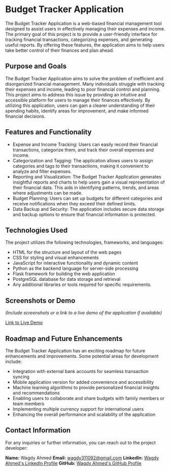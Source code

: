 # Budget Tracker Application

The Budget Tracker Application is a web-based financial management tool designed to assist users in effectively managing their expenses and income. The primary goal of this project is to provide a user-friendly interface for tracking financial transactions, categorizing expenses, and generating useful reports. By offering these features, the application aims to help users take better control of their finances and plan ahead.

## Purpose and Goals
The Budget Tracker Application aims to solve the problem of inefficient and disorganized financial management. Many individuals struggle with tracking their expenses and income, leading to poor financial control and planning. This project aims to address this issue by providing an intuitive and accessible platform for users to manage their finances effectively. By utilizing this application, users can gain a clearer understanding of their spending habits, identify areas for improvement, and make informed financial decisions.

## Features and Functionality
- Expense and Income Tracking: Users can easily record their financial transactions, categorize them, and track their overall expenses and income.
- Categorization and Tagging: The application allows users to assign categories and tags to their transactions, making it convenient to analyze and filter expenses.
- Reporting and Visualization: The Budget Tracker Application generates insightful reports and charts to help users gain a visual representation of their financial data. This aids in identifying patterns, trends, and areas where adjustments can be made.
- Budget Planning: Users can set up budgets for different categories and receive notifications when they exceed their defined limits.
- Data Backup and Security: The application includes secure data storage and backup options to ensure that financial information is protected.

## Technologies Used
The project utilizes the following technologies, frameworks, and languages:
- HTML for the structure and layout of the web pages
- CSS for styling and visual enhancements
- JavaScript for interactive functionality and dynamic content
- Python as the backend language for server-side processing
- Flask framework for building the web application
- PostgreSQL database for data storage and retrieval
- Any additional libraries or tools required for specific requirements.

## Screenshots or Demo
*(Include screenshots or a link to a live demo of the application if available)*

[Link to Live Demo](https://www.example.com/demo)

## Roadmap and Future Enhancements
The Budget Tracker Application has an exciting roadmap for future enhancements and improvements. Some potential areas for development include:
- Integration with external bank accounts for seamless transaction syncing
- Mobile application version for added convenience and accessibility
- Machine learning algorithms to provide personalized financial insights and recommendations
- Enabling users to collaborate and share budgets with family members or team members
- Implementing multiple currency support for international users
- Enhancing the overall performance and scalability of the application

## Contact Information
For any inquiries or further information, you can reach out to the project developer:

**Name:** Wagdy Ahmed
**Email:** wagdy311092@gmail.com
**LinkedIn:** [Wagdy Ahmed's LinkedIn Profile](https://www.linkedin.com/in/wagdy9)
**GitHub:** [Wagdy Ahmed's GitHub Profile](https://github.com/wagdy9)